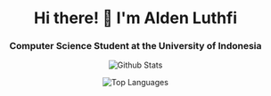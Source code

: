 <h1 align="center">Hi there! 👋 I'm Alden Luthfi</h1>
<h3 align = "center">Computer Science Student at the University of Indonesia</h3>

<p align = "center"><img align="center" src="https://github-readme-stats.vercel.app/api?username=Cheesewaffly&hide=prs&show_icons=true&include_all_commits=true&theme=github_dark&border_color=5d6265" alt="Github Stats" /></p>
<p align = "center"><img align="center" src="https://github-readme-stats.vercel.app/api/top-langs/?username=Cheesewaffly&layout=compact&theme=github_dark&card_width=445&border_color=5d6265&exclude_repo=Sarwacatur" alt="Top Languages" /></p>
